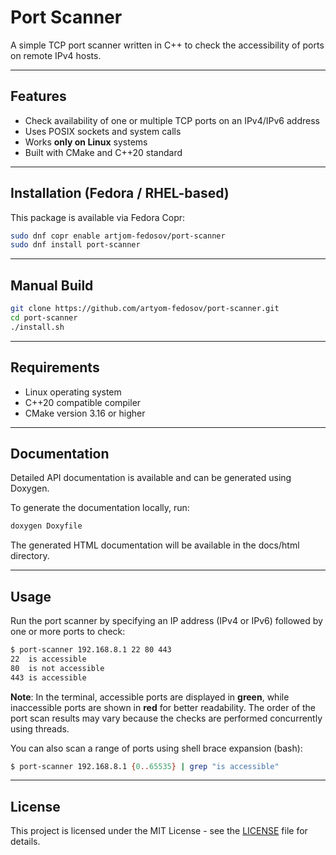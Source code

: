 # Port Scanner

A simple TCP port scanner written in C++ to check the accessibility of ports on remote IPv4 hosts.

---

## Features

- Check availability of one or multiple TCP ports on an IPv4/IPv6 address
- Uses POSIX sockets and system calls
- Works **only on Linux** systems
- Built with CMake and C++20 standard

---

## Installation (Fedora / RHEL-based)

This package is available via Fedora Copr:

```bash
sudo dnf copr enable artjom-fedosov/port-scanner
sudo dnf install port-scanner
```

---

## Manual Build

```bash
git clone https://github.com/artyom-fedosov/port-scanner.git
cd port-scanner
./install.sh
```

---

## Requirements

- Linux operating system
- C++20 compatible compiler
- CMake version 3.16 or higher

---

## Documentation

Detailed API documentation is available and can be generated using Doxygen.

To generate the documentation locally, run:

```bash
doxygen Doxyfile
```

The generated HTML documentation will be available in the docs/html directory.

---

## Usage

Run the port scanner by specifying an IP address (IPv4 or IPv6) followed by one or more ports to check:

```bash
$ port-scanner 192.168.8.1 22 80 443
22  is accessible
80  is not accessible
443 is accessible
```

**Note**: In the terminal, accessible ports are displayed in **green**, while inaccessible ports are shown in **red** for better readability.
The order of the port scan results may vary because the checks are performed concurrently using threads.

You can also scan a range of ports using shell brace expansion (bash):

```bash
$ port-scanner 192.168.8.1 {0..65535} | grep "is accessible"
```

---

## License

This project is licensed under the MIT License - see the [LICENSE](LICENSE) file for details.

